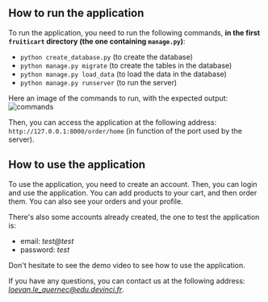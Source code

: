 
## How to run the application

To run the application, you need to run the following commands, **in the first `fruiticart` directory (the one containing `manage.py`)**:
- `python create_database.py` (to create the database)
- `python manage.py migrate` (to create the tables in the database)
- `python manage.py load_data` (to load the data in the database)
- `python manage.py runserver` (to run the server)

Here an image of the commands to run, with the expected output:
![commands](captures/how_to_run.png)

Then, you can access the application at the following address: `http://127.0.0.1:8000/order/home` (in function of the port used by the server).

## How to use the application

To use the application, you need to create an account. Then, you can login and use the application. You can add products to your cart, and then order them. You can also see your orders and your profile.

There's also some accounts already created, the one to test the application is:
- email: *test@test*
- password: *test*

Don't hesitate to see the demo video to see how to use the application.

If you have any questions, you can contact us at the following address: *loevan.le_quernec@edu.devinci.fr*.

